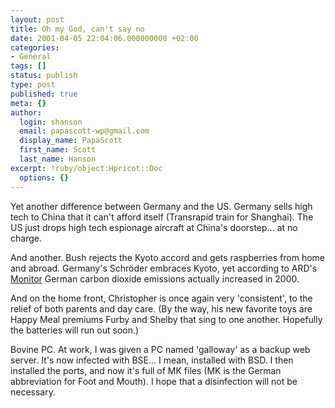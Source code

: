 ```yaml
---
layout: post
title: Oh my God, can't say no
date: 2001-04-05 22:04:06.000000000 +02:00
categories:
- General
tags: []
status: publish
type: post
published: true
meta: {}
author:
  login: shanson
  email: papascott-wp@gmail.com
  display_name: PapaScott
  first_name: Scott
  last_name: Hanson
excerpt: !ruby/object:Hpricot::Doc
  options: {}
---
```

<p>Yet another difference between Germany and the US. Germany sells high tech to China that it can't afford itself (Transrapid train for Shanghai). The US just drops high tech espionage aircraft at China's doorstep... at no charge.</p>
<p>And another. Bush rejects the Kyoto accord and gets raspberries from home and abroad. Germany's Schröder embraces Kyoto, yet according to ARD's <a href="http://www.monitor.de">Monitor</a> German carbon dioxide emissions actually increased in 2000. </p>
<p>And on the home front, Christopher is once again very 'consistent', to the relief of both parents and day care.  (By the way, his new favorite toys are Happy Meal premiums Furby and Shelby that sing to one another. Hopefully the batteries will run out soon.) </p>
<p>Bovine PC. At work, I was given a PC named 'galloway' as a backup web server. It's now infected with BSE... I mean, installed with BSD. I then installed the ports, and now it's full of MK files (MK is the German abbreviation for Foot and Mouth). I hope that a disinfection will not be necessary.</p>
